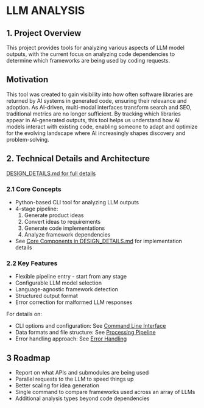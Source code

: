 # LLM ANALYSIS

## 1. Project Overview
This project provides tools for analyzing various aspects of LLM model outputs, with the current focus on analyzing code dependencies to determine which frameworks are being used by coding requests.

## Motivation

This tool was created to gain visibility into how often software libraries are returned by AI systems in generated code, ensuring their relevance and adoption. As AI-driven, multi-modal interfaces transform search and SEO, traditional metrics are no longer sufficient. By tracking which libraries appear in AI-generated outputs, this tool helps us understand how AI models interact with existing code, enabling someone to adapt and optimize for the evolving landscape where AI increasingly shapes discovery and problem-solving.

## 2. Technical Details and Architecture
[DESIGN_DETAILS.md for full details](DESIGN_DETAILS.md)

### 2.1 Core Concepts
* Python-based CLI tool for analyzing LLM outputs
* 4-stage pipeline:
  1. Generate product ideas
  2. Convert ideas to requirements  
  3. Generate code implementations
  4. Analyze framework dependencies
* See [Core Components in DESIGN_DETAILS.md](DESIGN_DETAILS.md#core-components) for implementation details

### 2.2 Key Features
* Flexible pipeline entry - start from any stage
* Configurable LLM model selection
* Language-agnostic framework detection
* Structured output format
* Error correction for malformed LLM responses

For details on:
* CLI options and configuration: See [Command Line Interface](DESIGN_DETAILS.md#1-command-line-interface-srcclipy)
* Data formats and file structure: See [Processing Pipeline](DESIGN_DETAILS.md#2-processing-pipeline)
* Error handling approach: See [Error Handling](DESIGN_DETAILS.md#error-handling)

## 3 Roadmap

* Report on what APIs and submodules are being used
* Parallel requests to the LLM to speed things up
* Better scaling for idea generation
* Single command to compare frameworks used across an array of LLMs
* Additional analysis types beyond code dependencies

